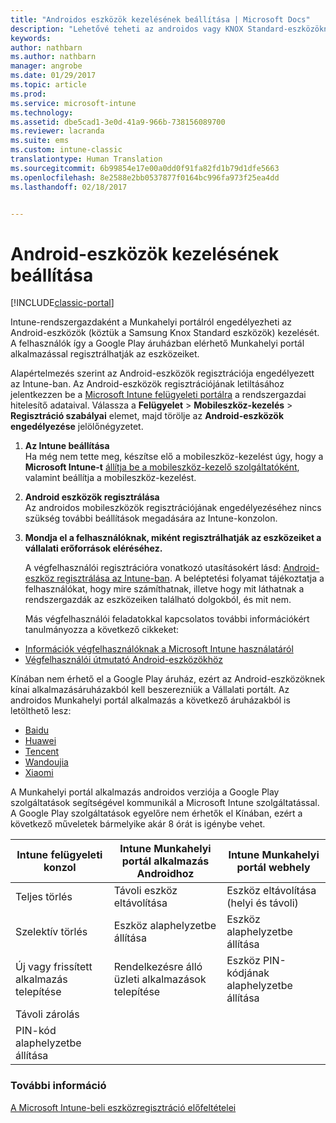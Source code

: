 ```yaml
---
title: "Androidos eszközök kezelésének beállítása | Microsoft Docs"
description: "Lehetővé teheti az androidos vagy KNOX Standard-eszközöknek a Microsoft Intune-nal történő mobileszköz-felügyeletét (MDM)."
keywords: 
author: nathbarn
ms.author: nathbarn
manager: angrobe
ms.date: 01/29/2017
ms.topic: article
ms.prod: 
ms.service: microsoft-intune
ms.technology: 
ms.assetid: dbe5cad1-3e0d-41a9-966b-738156089700
ms.reviewer: lacranda
ms.suite: ems
ms.custom: intune-classic
translationtype: Human Translation
ms.sourcegitcommit: 6b99854e17e00a0dd0f91fa82fd1b79d1dfe5663
ms.openlocfilehash: 8e2588e2bb0537877f0164bc996fa973f25ea4dd
ms.lasthandoff: 02/18/2017


---
```


# <a name="set-up-android-device-management"></a>Android-eszközök kezelésének beállítása

[!INCLUDE[classic-portal](../includes/classic-portal.md)]

Intune-rendszergazdaként a Munkahelyi portálról engedélyezheti az Android-eszközök (köztük a Samsung Knox Standard eszközök) kezelését. A felhasználók így a Google Play áruházban elérhető Munkahelyi portál alkalmazással regisztrálhatják az eszközeiket.

Alapértelmezés szerint az Android-eszközök regisztrációja engedélyezett az Intune-ban. Az Android-eszközök regisztrációjának letiltásához jelentkezzen be a [Microsoft Intune felügyeleti portálra](http://manage.microsoft.com) a rendszergazdai hitelesítő adataival. Válassza a **Felügyelet** > **Mobileszköz-kezelés** > **Regisztráció szabályai** elemet, majd törölje az **Android-eszközök engedélyezése** jelölőnégyzetet.

1.  **Az Intune beállítása**<br>
    Ha még nem tette meg, készítse elő a mobileszköz-kezelést úgy, hogy a **Microsoft Intune-t** [állítja be a mobileszköz-kezelő szolgáltatóként](prerequisites-for-enrollment.md#step-2-set-mdm-authority), valamint beállítja a mobileszköz-kezelést.

2.  **Android eszközök regisztrálása**<br>
    Az androidos mobileszközök regisztrációjának engedélyezéséhez nincs szükség további beállítások megadására az Intune-konzolon.

3.  **Mondja el a felhasználóknak, miként regisztrálhatják az eszközeiket a vállalati erőforrások eléréséhez.**

    A végfelhasználói regisztrációra vonatkozó utasításokért lásd: [Android-eszköz regisztrálása az Intune-ban](../enduser/enroll-your-device-in-intune-android.md). A beléptetési folyamat tájékoztatja a felhasználókat, hogy mire számíthatnak, illetve hogy mit láthatnak a rendszergazdák az eszközeiken található dolgokból, és mit nem.

    Más végfelhasználói feladatokkal kapcsolatos további információkért tanulmányozza a következő cikkeket:
  - [Információk végfelhasználóknak a Microsoft Intune használatáról](how-to-educate-your-end-users-about-microsoft-intune.md)
  - [Végfelhasználói útmutató Android-eszközökhöz](../enduser/using-your-android-device-with-intune.md)

Kínában nem érhető el a Google Play áruház, ezért az Android-eszközöknek kínai alkalmazásáruházakból kell beszerezniük a Vállalati portált. Az androidos Munkahelyi portál alkalmazás a következő áruházakból is letölthető lesz:
* [Baidu](https://go.microsoft.com/fwlink/?linkid=836946)
* [Huawei](https://go.microsoft.com/fwlink/?linkid=836948)
* [Tencent](https://go.microsoft.com/fwlink/?linkid=836949)
* [Wandoujia](https://go.microsoft.com/fwlink/?linkid=836950)
* [Xiaomi](https://go.microsoft.com/fwlink/?linkid=836947)

A Munkahelyi portál alkalmazás androidos verziója a Google Play szolgáltatások segítségével kommunikál a Microsoft Intune szolgáltatással. A Google Play szolgáltatások egyelőre nem érhetők el Kínában, ezért a következő műveletek bármelyike akár 8 órát is igénybe vehet. 

|Intune felügyeleti konzol| Intune Munkahelyi portál alkalmazás Androidhoz |Intune Munkahelyi portál webhely|   
|---|---|---|
|Teljes törlés| Távoli eszköz eltávolítása| Eszköz eltávolítása (helyi és távoli)|
|Szelektív törlés| Eszköz alaphelyzetbe állítása| Eszköz alaphelyzetbe állítása|
|Új vagy frissített alkalmazás telepítése| Rendelkezésre álló üzleti alkalmazások telepítése| Eszköz PIN-kódjának alaphelyzetbe állítása|
|Távoli zárolás|||
|PIN-kód alaphelyzetbe állítása|||

### <a name="see-also"></a>További információ
[A Microsoft Intune-beli eszközregisztráció előfeltételei](prerequisites-for-enrollment.md)

